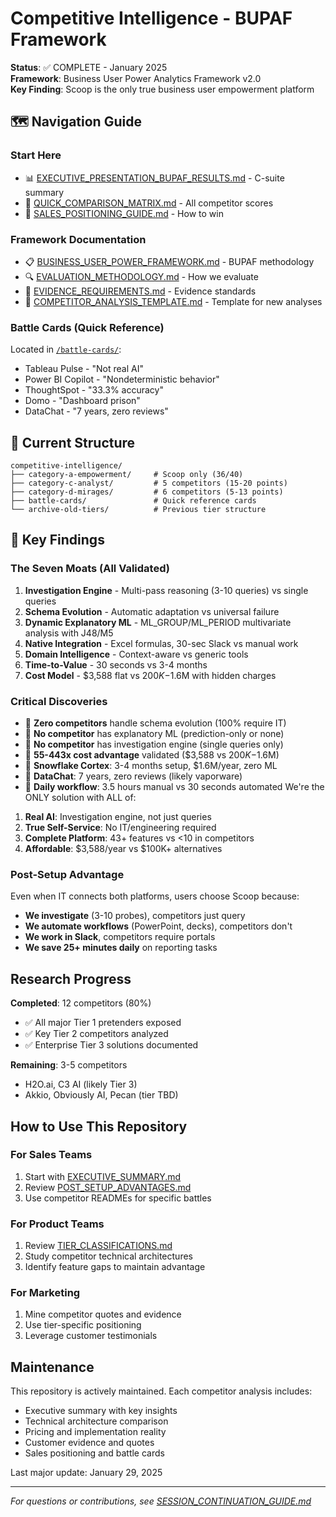 # Competitive Intelligence - BUPAF Framework

**Status**: ✅ COMPLETE - January 2025  
**Framework**: Business User Power Analytics Framework v2.0  
**Key Finding**: Scoop is the only true business user empowerment platform

## 🗺️ Navigation Guide

### Start Here
- 📊 [EXECUTIVE_PRESENTATION_BUPAF_RESULTS.md](./EXECUTIVE_PRESENTATION_BUPAF_RESULTS.md) - C-suite summary
- 🎯 [QUICK_COMPARISON_MATRIX.md](./QUICK_COMPARISON_MATRIX.md) - All competitor scores
- 💼 [SALES_POSITIONING_GUIDE.md](./SALES_POSITIONING_GUIDE.md) - How to win

### Framework Documentation
- 📋 [BUSINESS_USER_POWER_FRAMEWORK.md](./BUSINESS_USER_POWER_FRAMEWORK.md) - BUPAF methodology
- 🔍 [EVALUATION_METHODOLOGY.md](./EVALUATION_METHODOLOGY.md) - How we evaluate
- 📝 [EVIDENCE_REQUIREMENTS.md](./EVIDENCE_REQUIREMENTS.md) - Evidence standards
- 📄 [COMPETITOR_ANALYSIS_TEMPLATE.md](./COMPETITOR_ANALYSIS_TEMPLATE.md) - Template for new analyses

### Battle Cards (Quick Reference)
Located in [`/battle-cards/`](./battle-cards/):
- Tableau Pulse - "Not real AI"
- Power BI Copilot - "Nondeterministic behavior"
- ThoughtSpot - "33.3% accuracy"
- Domo - "Dashboard prison"
- DataChat - "7 years, zero reviews"

## 📂 Current Structure

```
competitive-intelligence/
├── category-a-empowerment/     # Scoop only (36/40)
├── category-c-analyst/         # 5 competitors (15-20 points)
├── category-d-mirages/         # 6 competitors (5-13 points)
├── battle-cards/               # Quick reference cards
└── archive-old-tiers/          # Previous tier structure
```

## 🎯 Key Findings

### The Seven Moats (All Validated)
1. **Investigation Engine** - Multi-pass reasoning (3-10 queries) vs single queries
2. **Schema Evolution** - Automatic adaptation vs universal failure
3. **Dynamic Explanatory ML** - ML_GROUP/ML_PERIOD multivariate analysis with J48/M5
4. **Native Integration** - Excel formulas, 30-sec Slack vs manual work
5. **Domain Intelligence** - Context-aware vs generic tools
6. **Time-to-Value** - 30 seconds vs 3-4 months
7. **Cost Model** - $3,588 flat vs $200K-$1.6M with hidden charges

### Critical Discoveries
- 📍 **Zero competitors** handle schema evolution (100% require IT)
- 📍 **No competitor** has explanatory ML (prediction-only or none)
- 📍 **No competitor** has investigation engine (single queries only)
- 📍 **55-443x cost advantage** validated ($3,588 vs $200K-$1.6M)
- 📍 **Snowflake Cortex**: 3-4 months setup, $1.6M/year, zero ML
- 📍 **DataChat**: 7 years, zero reviews (likely vaporware)
- 📍 **Daily workflow**: 3.5 hours manual vs 30 seconds automated
We're the ONLY solution with ALL of:
1. **Real AI**: Investigation engine, not just queries
2. **True Self-Service**: No IT/engineering required
3. **Complete Platform**: 43+ features vs <10 in competitors
4. **Affordable**: $3,588/year vs $100K+ alternatives

### Post-Setup Advantage
Even when IT connects both platforms, users choose Scoop because:
- **We investigate** (3-10 probes), competitors just query
- **We automate workflows** (PowerPoint, decks), competitors don't
- **We work in Slack**, competitors require portals
- **We save 25+ minutes daily** on reporting tasks

## Research Progress

**Completed**: 12 competitors (80%)
- ✅ All major Tier 1 pretenders exposed
- ✅ Key Tier 2 competitors analyzed
- ✅ Enterprise Tier 3 solutions documented

**Remaining**: 3-5 competitors
- H2O.ai, C3 AI (likely Tier 3)
- Akkio, Obviously AI, Pecan (tier TBD)

## How to Use This Repository

### For Sales Teams
1. Start with [EXECUTIVE_SUMMARY.md](EXECUTIVE_SUMMARY.md)
2. Review [POST_SETUP_ADVANTAGES.md](POST_SETUP_ADVANTAGES.md)
3. Use competitor READMEs for specific battles

### For Product Teams
1. Review [TIER_CLASSIFICATIONS.md](TIER_CLASSIFICATIONS.md)
2. Study competitor technical architectures
3. Identify feature gaps to maintain advantage

### For Marketing
1. Mine competitor quotes and evidence
2. Use tier-specific positioning
3. Leverage customer testimonials

## Maintenance

This repository is actively maintained. Each competitor analysis includes:
- Executive summary with key insights
- Technical architecture comparison
- Pricing and implementation reality
- Customer evidence and quotes
- Sales positioning and battle cards

Last major update: January 29, 2025

---
*For questions or contributions, see [SESSION_CONTINUATION_GUIDE.md](SESSION_CONTINUATION_GUIDE.md)*